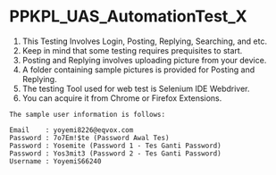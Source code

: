 # PPKPL_UAS_AutomationTest_X
1. This Testing Involves Login, Posting, Replying, Searching, and etc.
2. Keep in mind that some testing requires prequisites to start.
3. Posting and Replying involves uploading picture from your device.
4. A folder containing sample pictures is provided for Posting and Replying.
5. The testing Tool used for web test is Selenium IDE Webdriver. 
6. You can acquire it from Chrome or Firefox Extensions.
```
The sample user information is follows:

Email    : yoyemi8226@eqvox.com
Password : 7o7Em!$te (Password Awal Tes)
Password : Yosemite (Password 1 - Tes Ganti Password)
Password : Yos3mit3 (Password 2 - Tes Ganti Password)
Username : YoyemiS66240
```
